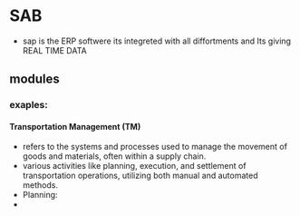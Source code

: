 # SAB

- sap is the ERP softwere its integreted with all diffortments and Its giving REAL TIME DATA

## modules

### exaples:

#### Transportation Management (TM)

- refers to the systems and processes used to manage the movement of goods and materials, often within a supply chain.
- various activities like planning, execution, and settlement of transportation operations, utilizing both manual and automated methods.
- Planning:
-
